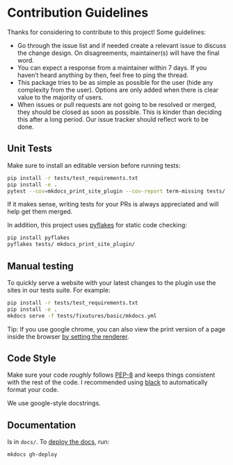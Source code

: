 # Contribution Guidelines

Thanks for considering to contribute to this project! Some guidelines:

- Go through the issue list and if needed create a relevant issue to discuss the change design. On disagreements, maintainer(s) will have the final word.
- You can expect a response from a maintainer within 7 days. If you haven’t heard anything by then, feel free to ping the thread.
- This package tries to be as simple as possible for the user (hide any complexity from the user). Options are only added when there is clear value to the majority of users.
- When issues or pull requests are not going to be resolved or merged, they should be closed as soon as possible. This is kinder than deciding this after a long period. Our issue tracker should reflect work to be done.

## Unit Tests

Make sure to install an editable version before running tests:

```bash
pip install -r tests/test_requirements.txt
pip install -e .
pytest --cov=mkdocs_print_site_plugin --cov-report term-missing tests/
```

If it makes sense, writing tests for your PRs is always appreciated and will help get them merged.

In addition, this project uses [pyflakes](https://pypi.org/project/pyflakes/) for static code checking:

```bash
pip install pyflakes
pyflakes tests/ mkdocs_print_site_plugin/
```

## Manual testing

To quickly serve a website with your latest changes to the plugin use the sites in our tests suite. For example:

```bash
pip install -r tests/test_requirements.txt
pip install -e .
mkdocs serve -f tests/fixutures/basic/mkdocs.yml
```

Tip: If you use google chrome, you can also view the print version of a page inside the browser [by setting the renderer](https://www.smashingmagazine.com/2018/05/print-stylesheets-in-2018/).

## Code Style

Make sure your code *roughly* follows [PEP-8](https://www.python.org/dev/peps/pep-0008/) and keeps things consistent with the rest of the code. I recommended using [black](https://github.com/psf/black) to automatically format your code.

We use google-style docstrings.

## Documentation

Is in `docs/`. To [deploy the docs](https://www.mkdocs.org/user-guide/deploying-your-docs/), run:

```bash
mkdocs gh-deploy
```
